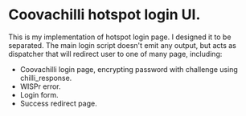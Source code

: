 Coovachilli hotspot login UI.
==============================
This is my implementation of hotspot login page. I designed it to be separated. The main login script doesn't emit any output, but acts as dispatcher that will redirect user to one of many page, including:

* Coovachilli login page, encrypting password with challenge using chilli_response.
* WISPr error.
* Login form.
* Success redirect page.

